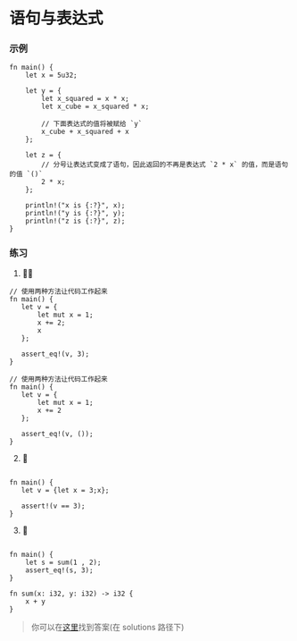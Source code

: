 # 语句与表达式

### 示例
```rust,editable
fn main() {
    let x = 5u32;

    let y = {
        let x_squared = x * x;
        let x_cube = x_squared * x;

        // 下面表达式的值将被赋给 `y`
        x_cube + x_squared + x
    };

    let z = {
        // 分号让表达式变成了语句，因此返回的不再是表达式 `2 * x` 的值，而是语句的值 `()`
        2 * x;
    };

    println!("x is {:?}", x);
    println!("y is {:?}", y);
    println!("z is {:?}", z);
}
```

### 练习
1. 🌟🌟
```rust,editable
// 使用两种方法让代码工作起来
fn main() {
   let v = {
       let mut x = 1;
       x += 2;
       x
   };

   assert_eq!(v, 3);
}
```
```rust,editable
// 使用两种方法让代码工作起来
fn main() {
   let v = {
       let mut x = 1;
       x += 2
   };

   assert_eq!(v, ());
}
```

2. 🌟
```rust,editable

fn main() {
   let v = {let x = 3;x};

   assert!(v == 3);
}
```

3. 🌟
```rust,editable

fn main() {
    let s = sum(1 , 2);
    assert_eq!(s, 3);
}

fn sum(x: i32, y: i32) -> i32 {
    x + y
}
```

> 你可以在[这里](https://github.com/sunface/rust-by-practice/blob/master/solutions/basic-types/statements.md)找到答案(在 solutions 路径下) 
